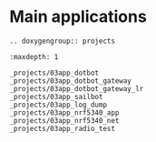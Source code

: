 Main applications
=================

```{eval-rst}
.. doxygengroup:: projects
```

```{toctree}
:maxdepth: 1

_projects/03app_dotbot
_projects/03app_dotbot_gateway
_projects/03app_dotbot_gateway_lr
_projects/03app_sailbot
_projects/03app_log_dump
_projects/03app_nrf5340_app
_projects/03app_nrf5340_net
_projects/03app_radio_test
```
